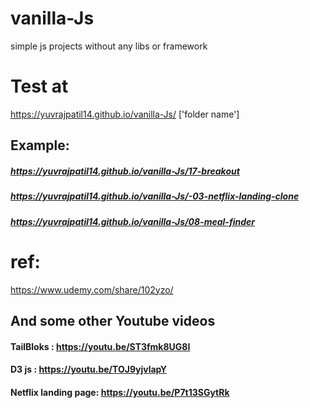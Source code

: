 # vanilla-Js

simple js projects without any libs or framework

# Test at

https://yuvrajpatil14.github.io/vanilla-Js/ ['folder name']

## Example:

##### https://yuvrajpatil14.github.io/vanilla-Js/17-breakout

##### https://yuvrajpatil14.github.io/vanilla-Js/-03-netflix-landing-clone

##### https://yuvrajpatil14.github.io/vanilla-Js/08-meal-finder

# ref:

https://www.udemy.com/share/102yzo/

## And some other Youtube videos

#### TailBloks : https://youtu.be/ST3fmk8UG8I

#### D3 js : https://youtu.be/TOJ9yjvlapY

#### Netflix landing page: https://youtu.be/P7t13SGytRk
